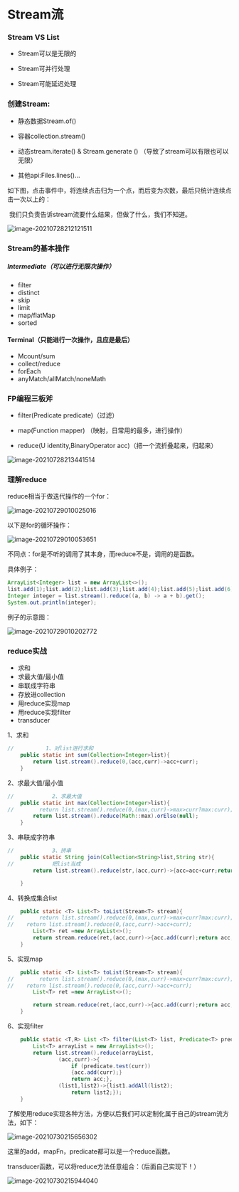 # Stream流

### Stream VS List

* Stream可以是无限的

* Stream可并行处理

* Stream可能延迟处理

###  创建Stream:
* 静态数据Stream.of()

* 容器collection.stream()
* 动态stream.iterate() & Stream.generate () （导致了stream可以有限也可以无限）
* 其他api:Files.lines()...

如下图，点击事件中，将连续点击归为一个点，而后变为次数，最后只统计连续点击一次以上的：

​	我们只负责告诉stream流要什么结果，但做了什么，我们不知道。

![image-20210728212121511](stream流/image-20210728212121511.png)

### Stream的基本操作

##### lntermediate（可以进行无限次操作）

* filter
* distinct
* skip
* limit
* map/flatMap
* sorted

#### Terminal（只能进行一次操作，且应是最后）

* Mcount/sum
* collect/reduce
* forEach
* anyMatch/allMatch/noneMath

### FP编程三板斧

* filter(Predicate predicate)（过滤）

* map(Function mapper) （映射，日常用的最多，进行操作）

* reduce(U identity,BinaryOperator acc)（把一个流折叠起来，归起来）

![image-20210728213441514](stream流/image-20210728213441514.png)

### 理解reduce

reduce相当于做迭代操作的一个for：

![image-20210729010025016](stream流/image-20210729010025016.png)

以下是for的循环操作：

![image-20210729010053651](stream流/image-20210729010053651.png)

不同点：for是不听的调用了其本身，而reduce不是，调用的是函数。

具体例子：

```java
ArrayList<Integer> list = new ArrayList<>();
list.add(1);list.add(2);list.add(3);list.add(4);list.add(5);list.add(6);
Integer integer = list.stream().reduce((a, b) -> a + b).get();
System.out.println(integer);
```

例子的示意图：

![image-20210729010202772](stream流/image-20210729010202772.png)

### reduce实战

* 求和
* 求最大值/最小值
* 串联成字符串
* 存放进collection
* 用reduce实现map
* 用reduce实现filter
* transducer

1、求和

```java
//          1、对list进行求和
    public static int sum(Collection<Integer>list){
        return list.stream().reduce(0,(acc,curr)->acc+curr);
    }

```

2、求最大值/最小值

```java
//            2、求最大值
    public static int max(Collection<Integer>list){
//        return list.stream().reduce(0,(max,curr)->max>curr?max:curr);
        return list.stream().reduce(Math::max).orElse(null);
    }
```

3、串联成字符串

```java
//            3、拼串
    public static String join(Collection<String>list,String str){
//			  把list当成
        return list.stream().reduce(str,(acc,curr)->{acc=acc+curr;return acc;});

    }
```

4、转换成集合list

```java
    public static <T> List<T> toList(Stream<T> stream){
//        return list.stream().reduce(0,(max,curr)->max>curr?max:curr);
//    return list.stream().reduce(0,(acc,curr)->acc+curr);
        List<T> ret =new ArrayList<>();
        return stream.reduce(ret,(acc,curr)->{acc.add(curr);return acc;},(list1,list2)->{list1.addAll(list2);return list2;});
    }
```

5、实现map

```java
    public static <T> List<T> toList(Stream<T> stream){
//        return list.stream().reduce(0,(max,curr)->max>curr?max:curr);
//    return list.stream().reduce(0,(acc,curr)->acc+curr);
        List<T> ret =new ArrayList<>();

        return stream.reduce(ret,(acc,curr)->{acc.add(curr);return acc;},(list1,list2)->{list1.addAll(list2);return list2;});
    }
```

6、实现filter

```java
    public static <T,R> List <T> filter(List<T> list, Predicate<T> predicate){
        List<T> arrayList = new ArrayList<>();
        return list.stream().reduce(arrayList,
                (acc,curr)->{
                    if (predicate.test(curr))
                    {acc.add(curr);}
                    return acc;},
                (list1,list2)->{list1.addAll(list2);
                    return list2;});
    }
```

了解使用reduce实现各种方法，方便以后我们可以定制化属于自己的stream流方法，如下：

![image-20210730215656302](stream流/image-20210730215656302.png)

  这里的add，mapFn，predicate都可以是一个reduce函数。

transducer函数，可以将reduce方法任意组合：（后面自己实现下！）

![image-20210730215944040](stream流/image-20210730215944040.png)